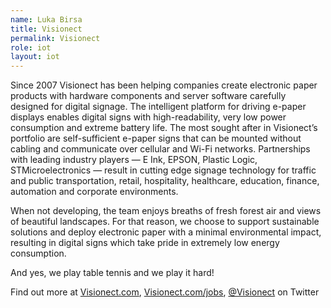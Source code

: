 ```yaml
---
name: Luka Birsa
title: Visionect
permalink: Visionect
role: iot
layout: iot
---
```


Since 2007 Visionect has been helping companies create electronic paper products with hardware components and server software carefully designed for digital signage. The intelligent platform for driving e-paper displays enables digital signs with high-readability, very low power consumption and extreme battery life. The most sought after in Visionect’s portfolio are self-sufficient e-paper signs that can be mounted without cabling and communicate over cellular and Wi-Fi networks. Partnerships with leading industry players — E Ink, EPSON, Plastic Logic, STMicroelectronics — result in cutting edge signage technology for traffic and public transportation, retail, hospitality, healthcare, education, finance, automation and corporate environments.

When not developing, the team enjoys breaths of fresh forest air and views of beautiful landscapes. For that reason, we choose to support sustainable solutions and deploy electronic paper with a minimal environmental impact, resulting in digital signs which take pride in extremely low energy consumption. 

And yes, we play table tennis and we play it hard!

Find out more at [Visionect.com](http://visionect.com), [Visionect.com/jobs](http://visionect.com/jobs), [@Visionect](https://visionect.com) on Twitter